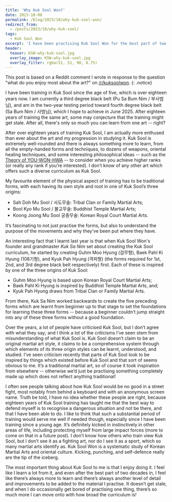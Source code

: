 ```yaml
---
title: 'Why Kuk Sool Won?'
date: 2023-10-08
permalink: /blog/2023/10/why-kuk-sool-won/
redirect_from:
  - /posts/2023/10/why-kuk-sool/
tags:
  - Kuk Sool Won
excerpt: 'I have been practising Kuk Sool Won for the best part of two decades. After such a substantial period of training the same art, some may conjecture that it might get stale -- because there’s only so much you can learn from one art, right?'
header:
  teaser: KSW-why-kuk-sool.jpg
  overlay_image: KSW-why-kuk-sool.jpg
  overlay_filter: rgba(51, 51, 90, 0.75)
---
```

This post is based on a Reddit comment I wrote in response to the question "what do you enjoy most about the art?" on [/r/kuksoolwon](https://www.reddit.com/r/kuksoolwon/).
{: .notice}

I have been training in Kuk Sool since the age of five, which is over eighteen years now. I am currently a third degree black belt (Pu Sa Bum Nim / 부사범님), and am in the two-year testing period toward fourth degree black belt (Sa Bum Nim / 사범님), which I hope to achieve in June 2025. After eighteen years of training the same art, some may conjecture that the training might get stale. After all, there's only so much you can learn from one art -- right?

After over eighteen years of training Kuk Sool, I am actually more enthused than ever about the art and my progression in studying it. Kuk Sool is extremely well-rounded and there is always something more to learn, from all the empty-handed forms and techniques, to dozens of weapons, oriental healing techniques, and some interesting philosophical ideas -- such as the [Theory of YOU-WON-HWA](/posts/2023/08/you-won-hwa/) -- to consider when you achieve higher ranks (or really any rank if you’re interested). I don’t know of any other art which offers such a diverse curriculum as Kuk Sool. 

My favourite element of the physical aspect of training has to be traditional forms, with each having its own style and root in one of Kuk Sool’s three origins:
- Sah Doh Mu Sool / 사도무술: Tribal Clan or Family Martial Arts; 
- Bool Kyo Mu Sool / 불교무술: Buddhist Temple Martial Arts;
- Koong Joong Mu Sool 궁중무술: Korean Royal Court Martial Arts. 

It’s fascinating to not just practise the forms, but also to understand the purpose of the movements and why they’ve been put where they have. 

An interesting fact that I learnt last year is that when Kuk Sool Won's founder and grandmaster *Kuk Sa Nim* set about creating the Kuk Sool curriculum, he started by creating Guhm Moo Hyung (검무형), Baek Pahl Ki Hyung (108기형), and Kyuk Pah Hyung (격파형) (the forms required for 1st, 2nd, and 3rd degree black belt respectively) first. Each of these is inspired by one of the three origins of Kuk Sool: 
- Guhm Moo Hyung is based upon Korean Royal Court Martial Arts; 
- Baek Pahl Ki Hyung is inspired by Buddhist Temple Martial Arts, and; 
- Kyuk Pah Hyung draws from Tribal Clan or Family Martial Arts. 

From there, Kuk Sa Nim worked backwards to create the five preceding forms which are learnt from beginner up to that stage to set the foundations for learning these three forms -- because a beginner couldn’t jump straight into any of these three forms without a good foundation. 

Over the years, a lot of people have criticised Kuk Sool, but I don’t agree with what they say; and I think a lot of the criticisms I’ve seen stem from misunderstanding of what Kuk Sool is. Kuk Sool doesn’t claim to be an original martial art style, it claims to be a comprehensive system through which elements of its three origin styles can be learnt, understood, and studied. I’ve seen criticism recently that parts of Kuk Sool look to be inspired by things which existed before Kuk Sool and that sort of seems obvious to me. It’s a traditional martial art, so of course it took inspiration from elsewhere -- otherwise we’d just be practising something completely made up which does not reflect anything traditional!

I often see people talking about how Kuk Sool would be no good in a street fight, most notably from behind a keyboard and with an anonymous screen name. Truth be told, I have no idea whether these people are right, because eighteen years of Kuk Sool training has taught me that the best way to defend myself is to recognise a dangerous situation and not be there, and that I have been able to do. I like to think that such a substantial period of training would serve me well if needed though, especially since I have been training since a young age. It’s definitely kicked in instinctively in other areas of life, including protecting myself from large impact forces (more to come on that in a future post). I don’t know how others who train view Kuk Sool, but I don’t see it as a fighting art, nor do I see it as a sport, which so many martial arts identify as. Kuk Sool Won is a systematic study of Korean Martial Arts and oriental culture. Kicking, punching, and self-defence really are the tip of the iceberg. 

The most important thing about Kuk Sool to me is that I enjoy doing it. I feel like I learn a lot from it, and even after the best part of two decades in, I feel like there’s always more to learn and there’s always another level of detail and improvements to be added to the material I practise. It doesn’t get stale, and when I do occasionally get bored of practising one thing, there’s so much more I can move onto with how broad the curriculum is!